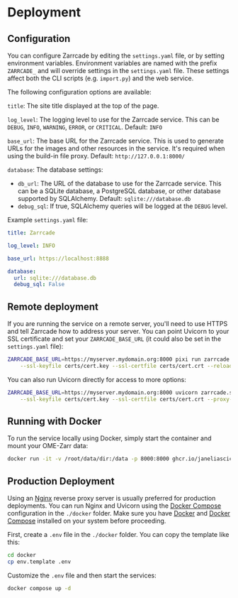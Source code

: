 # Deployment

## Configuration 

You can configure Zarrcade by editing the `settings.yaml` file, or by setting environment variables. Environment variables are named with the prefix `ZARRCADE_` and will override settings in the `settings.yaml` file. These settings affect both the CLI scripts (e.g. `import.py`) and the web service.

The following configuration options are available:

`title`: The site title displayed at the top of the page.

`log_level`: The logging level to use for the Zarrcade service. This can be `DEBUG`, `INFO`, `WARNING`, `ERROR`, or `CRITICAL`. Default: `INFO`

`base_url`: The base URL for the Zarrcade service. This is used to generate URLs for the images and other resources in the service. It's required when using the build-in file proxy. Default: `http://127.0.0.1:8000/`

`database`: The database settings:
* `db_url`: The URL of the database to use for the Zarrcade service. This can be a SQLite database, a PostgreSQL database, or other database supported by SQLAlchemy. Default: `sqlite:///database.db`
* `debug_sql`: If true, SQLAlchemy queries will be logged at the `DEBUG` level.

Example `settings.yaml` file:

```yaml
title: Zarrcade 

log_level: INFO

base_url: https://localhost:8888

database:
  url: sqlite:///database.db
  debug_sql: False
```

## Remote deployment

If you are running the service on a remote server, you'll need to use HTTPS and tell Zarrcade how to address your server. You can point Uvicorn to your SSL certificate and set your `ZARRCADE_BASE_URL` (it could also be set in the `settings.yaml` file):

```bash
ZARRCADE_BASE_URL=https://myserver.mydomain.org:8000 pixi run zarrcade start --host 0.0.0.0 \
    --ssl-keyfile certs/cert.key --ssl-certfile certs/cert.crt --reload 
```

You can also run Uvicorn directly for access to more options:

```bash
ZARRCADE_BASE_URL=https://myserver.mydomain.org:8000 uvicorn zarrcade.serve:app --host 0.0.0.0 \
    --ssl-keyfile certs/cert.key --ssl-certfile certs/cert.crt --proxy-headers
```


## Running with Docker

To run the service locally using Docker, simply start the container and mount your OME-Zarr data:

```bash
docker run -it -v /root/data/dir:/data -p 8000:8000 ghcr.io/janeliascicomp/zarrcade
```


## Production Deployment
 
Using an [Nginx](https://nginx.org) reverse proxy server is usually preferred for production deployments. You can run Nginx and Uvicorn using the [Docker Compose](https://docs.docker.com/compose/) configuration in the `./docker` folder. Make sure you have [Docker](https://docs.docker.com/get-docker/) and [Docker Compose](https://docs.docker.com/compose/install/) installed on your system before proceeding.

First, create a `.env` file in the `./docker` folder. You can copy the template like this:

```bash
cd docker
cp env.template .env
```

Customize the `.env` file and then start the services:

```bash
docker compose up -d
```
